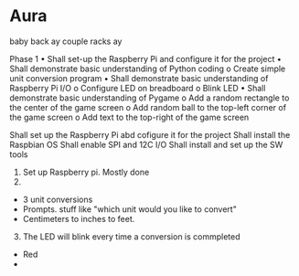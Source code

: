 # Aura
baby back ay couple racks ay

Phase 1 • Shall set-up the Raspberry Pi and configure it for the project • Shall demonstrate basic understanding of Python coding o Create simple unit conversion program • Shall demonstrate basic understanding of Raspberry Pi I/O o Configure LED on breadboard o Blink LED • Shall demonstrate basic understanding of Pygame o Add a random rectangle to the center of the game screen o Add random ball to the top-left corner of the game screen o Add text to the top-right of the game screen

Shall set up the Raspberry Pi abd cofigure it for the project
Shall install the Raspbian OS
Shall enable SPI and 12C I/O
Shall install and set up the SW tools


1. Set up Raspberry pi. Mostly done
2. 
  - 3 unit conversions
  - Prompts. stuff like "which unit would you like to convert"
  - Centimeters to inches to feet.

3. The LED will blink every time a conversion is commpleted
  - Red
  - 
